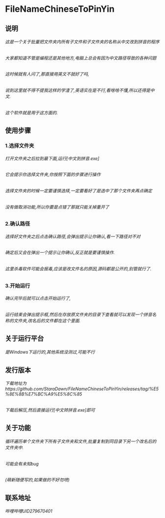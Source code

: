 # FileNameChineseToPinYin

## 说明
###### 这是一个关于批量把文件夹内所有子文件和子文件夹的名称从中文改到拼音的程序
###### 大家都知道不管是编程还是其他地方,电脑上总会有因为中文路径导致的各种问题
###### 这时候就有人问了,那直接用英文不就好了吗,
###### 说到这里就不得不提我这样的学渣了,英语实在是不行,看啥啥不懂,所以还得是中文.
###### 这个软件就是用于这方面的.

## 使用步骤
### 1.选择文件夹
###### 打开文件夹之后拉到最下面,运行[中文到拼音.exe]
###### 它会提示你选择文件夹,你按照下面的步骤进行操作
###### 选择文件夹的时候一定要谨慎选择,一定要看好了是选中了那个文件夹再点确定
###### 没有做取消功能,所以你要是点错了那就只能关掉重开了
### 2.确认路径
###### 选择好文件夹之后点击确认路径,会弹出提示让你确认,看一下路径对不对
###### 确定后又会在弹出一个提示让你确认,反正就是要谨慎操作.
###### 这里杀毒软件可能会报毒,应该是改文件名的原因,源码都是公开的,别管就行了.
### 3.开始运行
###### 确认完毕后就可以点击开始运行了,
###### 运行结束会弹出提示框,然后在存放原文件夹的目录下查看就可以发现一个拼音名称的文件夹,改名后的文件都在这个里面.

## 关于运行平台
###### 是Windows下运行的,其他系统没测过,可能不行

## 发行版本
###### 下载地址为https://github.com/StaraDawn/FileNameChineseToPinYin/releases/tag/%E5%8E%8B%E7%BC%A9%E5%8C%85
###### 下载后解压,然后直接运行[中文转拼音.exe]即可

## 关于功能
###### 循环遍历单个文件夹下所有子文件夹和文件,批量复制到同目录下另一个改名后的文件夹中.
###### 可能会有未知bug
###### (萌新随便写的,如果做的不好勿喷)

## 联系地址
###### 哔哩哔哩UID279670401
